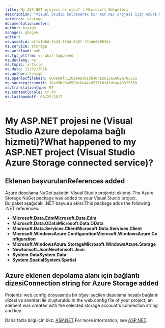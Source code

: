 ```yaml
---
title: My ASP.NET projesi ne oldu? | Microsoft Belgeleri
description: "Visual Studio kullanarak bir ASP.NET projesi için Azure Storage ekleme Hizmetleri bağlandıktan sonra ne olacağını açıklar"
services: storage
documentationcenter: 
author: kraigb
manager: ghogen
editor: 
ms.assetid: e1fe1b6d-4e3d-476d-8b2f-f7ade050515e
ms.service: storage
ms.workload: web
ms.tgt_pltfrm: vs-what-happened
ms.devlang: na
ms.topic: article
ms.date: 12/02/2016
ms.author: kraigb
ms.openlocfilehash: 680960f51201a98c81db4bce3615e1602e795651
ms.sourcegitcommit: 18ad9bc049589c8e44ed277f8f43dcaa483f3339
ms.translationtype: MT
ms.contentlocale: tr-TR
ms.lasthandoff: 08/29/2017
---
```

# <a name="what-happened-to-my-aspnet-project-visual-studio-azure-storage-connected-service"></a><span data-ttu-id="fbf5e-104">My ASP.NET projesi ne (Visual Studio Azure depolama bağlı hizmeti)?</span><span class="sxs-lookup"><span data-stu-id="fbf5e-104">What happened to my ASP.NET project (Visual Studio Azure Storage connected service)?</span></span>
## <a name="references-added"></a><span data-ttu-id="fbf5e-105">Eklenen başvuruları</span><span class="sxs-lookup"><span data-stu-id="fbf5e-105">References added</span></span>
<span data-ttu-id="fbf5e-106">Azure depolama NuGet paketini Visual Studio projenizi eklendi.</span><span class="sxs-lookup"><span data-stu-id="fbf5e-106">The Azure Storage NuGet package was added to your Visual Studio project.</span></span>  
<span data-ttu-id="fbf5e-107">Bu paket aşağıdaki .NET başvuru ekler:</span><span class="sxs-lookup"><span data-stu-id="fbf5e-107">This package adds the following .NET references:</span></span>

* <span data-ttu-id="fbf5e-108">**Microsoft.Data.Edm**</span><span class="sxs-lookup"><span data-stu-id="fbf5e-108">**Microsoft.Data.Edm**</span></span>
* <span data-ttu-id="fbf5e-109">**Microsoft.Data.OData**</span><span class="sxs-lookup"><span data-stu-id="fbf5e-109">**Microsoft.Data.OData**</span></span>
* <span data-ttu-id="fbf5e-110">**Microsoft.Data.Services.Client**</span><span class="sxs-lookup"><span data-stu-id="fbf5e-110">**Microsoft.Data.Services.Client**</span></span>
* <span data-ttu-id="fbf5e-111">**Microsoft.WindowsAzure.Configuration**</span><span class="sxs-lookup"><span data-stu-id="fbf5e-111">**Microsoft.WindowsAzure.Configuration**</span></span>
* <span data-ttu-id="fbf5e-112">**Microsoft.WindowsAzure.Storage**</span><span class="sxs-lookup"><span data-stu-id="fbf5e-112">**Microsoft.WindowsAzure.Storage**</span></span>
* <span data-ttu-id="fbf5e-113">**Newtonsoft.Json**</span><span class="sxs-lookup"><span data-stu-id="fbf5e-113">**Newtonsoft.Json**</span></span>
* <span data-ttu-id="fbf5e-114">**System.Data**</span><span class="sxs-lookup"><span data-stu-id="fbf5e-114">**System.Data**</span></span>
* <span data-ttu-id="fbf5e-115">**System.Spatial**</span><span class="sxs-lookup"><span data-stu-id="fbf5e-115">**System.Spatial**</span></span>

## <a name="connection-string-for-azure-storage-added"></a><span data-ttu-id="fbf5e-116">Azure eklenen depolama alanı için bağlantı dizesi</span><span class="sxs-lookup"><span data-stu-id="fbf5e-116">Connection string for Azure Storage added</span></span>
<span data-ttu-id="fbf5e-117">Projenizi web.config dosyasında bir öğeyi seçilen depolama hesabı bağlantı dizesi ve anahtarı ile oluşturuldu.</span><span class="sxs-lookup"><span data-stu-id="fbf5e-117">In the web.config file of your project, an element was created with the selected storage account's connection string and key.</span></span>

<span data-ttu-id="fbf5e-118">Daha fazla bilgi için bkz: [ASP.NET](http://www.asp.net).</span><span class="sxs-lookup"><span data-stu-id="fbf5e-118">For more information, see [ASP.NET](http://www.asp.net).</span></span>


